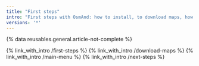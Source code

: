 ```yaml
---
title: "First steps"
intro: "First steps with OsmAnd: how to install, to download maps, how to make initial setup or how to copy settings from another device. This section also explains key OsmAnd topics such as Main menu and Settings."
versions: '*'
---
```

{% data reusables.general.article-not-complete %}

{% link_with_intro /first-steps %}
{% link_with_intro /download-maps %}
{% link_with_intro /main-menu %}
{% link_with_intro /next-steps %}




